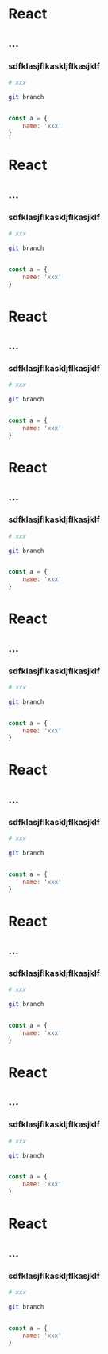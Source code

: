 # React

## ...



### sdfklasjflkaskljflkasjklf
```bash
# xxx

git branch
```

```js

const a = {
    name: 'xxx'
}

```

# React

## ...



### sdfklasjflkaskljflkasjklf
```bash
# xxx

git branch
```

```js

const a = {
    name: 'xxx'
}

```
# React

## ...



### sdfklasjflkaskljflkasjklf
```bash
# xxx

git branch
```

```js

const a = {
    name: 'xxx'
}

```
# React

## ...



### sdfklasjflkaskljflkasjklf
```bash
# xxx

git branch
```

```js

const a = {
    name: 'xxx'
}

```
# React

## ...



### sdfklasjflkaskljflkasjklf
```bash
# xxx

git branch
```

```js

const a = {
    name: 'xxx'
}

```
# React

## ...



### sdfklasjflkaskljflkasjklf
```bash
# xxx

git branch
```

```js

const a = {
    name: 'xxx'
}

```
# React

## ...



### sdfklasjflkaskljflkasjklf
```bash
# xxx

git branch
```

```js

const a = {
    name: 'xxx'
}

```
# React

## ...



### sdfklasjflkaskljflkasjklf
```bash
# xxx

git branch
```

```js

const a = {
    name: 'xxx'
}

```
# React

## ...



### sdfklasjflkaskljflkasjklf
```bash
# xxx

git branch
```

```js

const a = {
    name: 'xxx'
}

```
